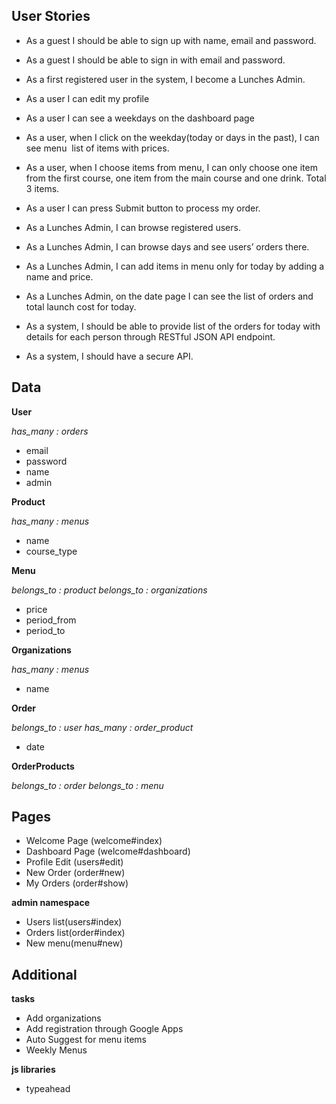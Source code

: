 ## User Stories

- As a guest I should be able to sign up with name, email and password.
- As a guest I should be able to sign in with email and password.
- As a first registered user in the system, I become a Lunches Admin.

- As a user I can edit my profile
- As a user I can see a weekdays on the dashboard page
- As a user, when I click on the weekday(today or days in the past), I can see menu ­ list of items with prices.
- As a user, when I choose items from menu, I can only choose one item from the first course, one item from the main course and one drink. Total 3 items.
- As a user I can press Submit button to process my order.

- As a Lunches Admin, I can browse registered users.
- As a Lunches Admin, I can browse days and see users’ orders there.
- As a Lunches Admin, I can add items in menu only for today by adding a name and price.
- As a Lunches Admin, on the date page I can see the list of orders and total launch cost for today.

- As a system, I should be able to provide list of the orders for today with details for each person through RESTful JSON API endpoint. 
- As a system, I should have a secure API.

## Data

**User**

_has_many : orders_
- email 
- password
- name
- admin

**Product**

_has_many : menus_
- name
- course_type

**Menu**

_belongs_to : product_
_belongs_to : organizations_
- price
- period_from
- period_to

**Organizations**

_has_many : menus_
- name

**Order**

_belongs_to : user_
_has_many : order_product_
- date

**OrderProducts**

_belongs_to : order_
_belongs_to : menu_

## Pages 
- Welcome Page (welcome#index)
- Dashboard Page (welcome#dashboard)
- Profile Edit (users#edit)
- New Order (order#new)
- My Orders (order#show)

**admin namespace**
- Users list(users#index)
- Orders list(order#index)
- New menu(menu#new)

## Additional 

**tasks**
- Add organizations 
- Add registration through Google Apps 
- Auto Suggest for menu items 
- Weekly Menus 

**js libraries**
- typeahead
